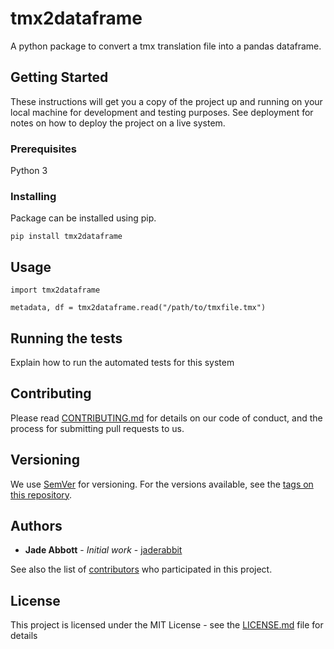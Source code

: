 # tmx2dataframe

A python package to convert a tmx translation file into a pandas dataframe.


## Getting Started

These instructions will get you a copy of the project up and running on your local machine for development and testing purposes. See deployment for notes on how to deploy the project on a live system.

### Prerequisites

Python 3

### Installing

Package can be installed using pip.

```
pip install tmx2dataframe
```

## Usage

```
import tmx2dataframe

metadata, df = tmx2dataframe.read("/path/to/tmxfile.tmx")
```

## Running the tests

Explain how to run the automated tests for this system


## Contributing

Please read [CONTRIBUTING.md](https://gist.github.com/PurpleBooth/b24679402957c63ec426) for details on our code of conduct, and the process for submitting pull requests to us.

## Versioning

We use [SemVer](http://semver.org/) for versioning. For the versions available, see the [tags on this repository](https://github.com/your/project/tags). 

## Authors

* **Jade Abbott** - *Initial work* - [jaderabbit](https://github.com/jaderabbit)

See also the list of [contributors](https://github.com/jaderabbit/tmx2dataframe/contributors) who participated in this project.

## License

This project is licensed under the MIT License - see the [LICENSE.md](LICENSE.md) file for details
